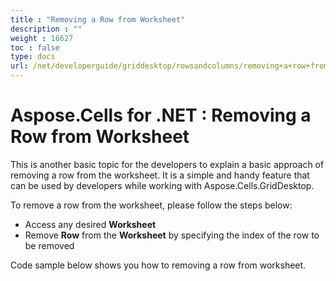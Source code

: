 ```yaml
---
title : "Removing a Row from Worksheet" 
description : "" 
weight : 16627 
toc : false
type: docs
url: /net/developerguide/griddesktop/rowsandcolumns/removing+a+row+from+worksheet/
---
```


# Aspose.Cells for .NET : Removing a Row from Worksheet


This is another basic topic for the developers to explain a basic approach of removing a row from the worksheet. It is a simple and handy feature that can be used by developers while working with Aspose.Cells.GridDesktop.

To remove a row from the worksheet, please follow the steps below:

*   Access any desired **Worksheet**
*   Remove **Row** from the **Worksheet** by specifying the index of the row to be removed

Code sample below shows you how to removing a row from worksheet.

